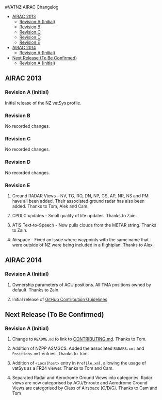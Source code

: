 #VATNZ AIRAC Changelog

- [AIRAC 2013](#airac-2013)        
    - [Revision A (Initial)](#revision-a-initial)        
    - [Revision B](#revision-b)        
    - [Revision C](#revision-c)        
    - [Revision D](#revision-d)        
    - [Revision E](#revision-e)    
- [AIRAC 2014](#airac-2014)        
    - [Revision A (Initial)](#revision-a-initial-1)    
- [Next Release (To Be Confirmed)](#next-release-to-be-confirmed)        
    - [Revision A (Initial)](#revision-a-initial-2)

## AIRAC 2013
    
### Revision A (Initial)

Initial release of the NZ vatSys profile. 

### Revision B

No recorded changes.

### Revision C

No recorded changes.

### Revision D

No recorded changes.

### Revision E

1. Ground RADAR Views - NV, TG, RO, DN, NP, GS, AP, NR, NS and PM have all been added. Their associated ground radar has also been added. Thanks to Tom, Alek and Cam.

2. CPDLC updates - Small quality of life updates. Thanks to Zain.

3. ATIS Text-to-Speech - Now pulls clouds from the METAR string. Thanks to Zain.

4. Airspace - Fixed an issue where waypoints with the same name that were outside of NZ were being included in a flightplan. Thanks to Alex.

## AIRAC 2014

### Revision A (Initial)

1. Ownership parameters of ACU positions. All TMA positions owned by default. Thanks to Zain.

2. Initial release of [GitHub Contribution Guidelines](CONTRIBUTING.md).

## Next Release (To Be Confirmed)

### Revision A (Initial)

1. Change to `README.md` to link to [CONTRIBUTING.md](CONTRIBUTING.md). Thanks to Tom.

2. Addition of NZPP ASMGCS. Added the associated `RADARS.xml` and `Positions.xml` entries. Thanks to Tom.

3. Addition of `<Localhost>` entry in `Profile.xml`, allowing the usage of vatSys as a FR24 viewer. Thanks to Tom and Cam.

4. Separated Radar and Aerodrome Ground Views into categories. Radar views are now categorised by ACU/Enroute and Aerodrome Ground Views are categorised by Class of Airspace (C/D/G). Thanks to Cam and Tom